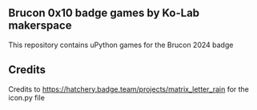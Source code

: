 ## Brucon 0x10 badge games by Ko-Lab makerspace
This repository contains uPython games for the Brucon 2024 badge

## Credits
Credits to https://hatchery.badge.team/projects/matrix_letter_rain for the icon.py file
